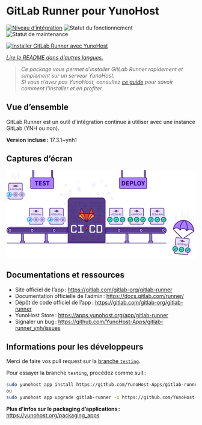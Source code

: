 <!--
Nota bene : ce README est automatiquement généré par <https://github.com/YunoHost/apps/tree/master/tools/readme_generator>
Il NE doit PAS être modifié à la main.
-->

# GitLab Runner pour YunoHost

[![Niveau d’intégration](https://dash.yunohost.org/integration/gitlab-runner.svg)](https://ci-apps.yunohost.org/ci/apps/gitlab-runner/) ![Statut du fonctionnement](https://ci-apps.yunohost.org/ci/badges/gitlab-runner.status.svg) ![Statut de maintenance](https://ci-apps.yunohost.org/ci/badges/gitlab-runner.maintain.svg)

[![Installer GitLab Runner avec YunoHost](https://install-app.yunohost.org/install-with-yunohost.svg)](https://install-app.yunohost.org/?app=gitlab-runner)

*[Lire le README dans d'autres langues.](./ALL_README.md)*

> *Ce package vous permet d’installer GitLab Runner rapidement et simplement sur un serveur YunoHost.*  
> *Si vous n’avez pas YunoHost, consultez [ce guide](https://yunohost.org/install) pour savoir comment l’installer et en profiter.*

## Vue d’ensemble

GitLab Runner est un outil d'intégration continue à utiliser avec une instance GitLab (YNH ou non).


**Version incluse :** 17.3.1~ynh1

## Captures d’écran

![Capture d’écran de GitLab Runner](./doc/screenshots/ci-cd-test-deploy-illustration_2x.png)

## Documentations et ressources

- Site officiel de l’app : <https://gitlab.com/gitlab-org/gitlab-runner>
- Documentation officielle de l’admin : <https://docs.gitlab.com/runner/>
- Dépôt de code officiel de l’app : <https://gitlab.com/gitlab-org/gitlab-runner>
- YunoHost Store : <https://apps.yunohost.org/app/gitlab-runner>
- Signaler un bug : <https://github.com/YunoHost-Apps/gitlab-runner_ynh/issues>

## Informations pour les développeurs

Merci de faire vos pull request sur la [branche `testing`](https://github.com/YunoHost-Apps/gitlab-runner_ynh/tree/testing).

Pour essayer la branche `testing`, procédez comme suit :

```bash
sudo yunohost app install https://github.com/YunoHost-Apps/gitlab-runner_ynh/tree/testing --debug
ou
sudo yunohost app upgrade gitlab-runner -u https://github.com/YunoHost-Apps/gitlab-runner_ynh/tree/testing --debug
```

**Plus d’infos sur le packaging d’applications :** <https://yunohost.org/packaging_apps>
